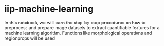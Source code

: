 # iip-machine-learning
In this notebook, we will learn the step-by-step procedures on how to preprocess and prepare image datasets to extract quantifiable features for a machine learning algorithm.  Functions like morphological operations and regionprops will be used.
